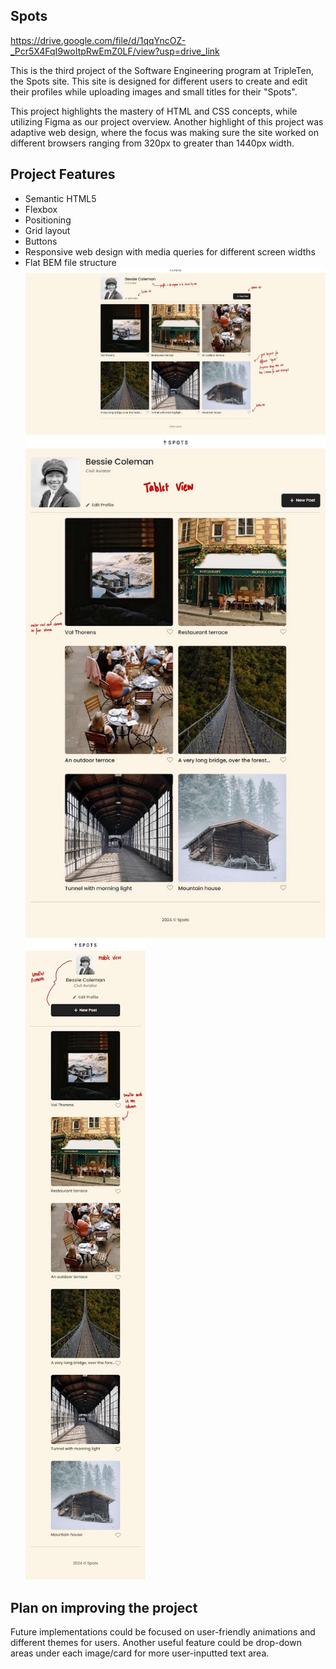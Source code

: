 ## Spots
https://drive.google.com/file/d/1qqYncOZ-_Pcr5X4FqI9woItpRwEmZ0LF/view?usp=drive_link

This is the third project of the Software Engineering program at TripleTen, the Spots site. This site is designed for different users to create and edit their profiles while uploading images and small titles for their "Spots". 

This project highlights the mastery of HTML and CSS concepts, while utilizing Figma as our project overview. Another highlight of this project was adaptive web design, where the focus was making sure the site worked on different browsers ranging from 320px to greater than 1440px width.  

## Project Features
- Semantic HTML5
- Flexbox
- Positioning
- Grid layout
- Buttons
- Responsive web design with media queries for different screen widths
- Flat BEM file structure
![se_project_spots Spots-Readme](/images/desktop_view_readme.jpg)
![se_project_spots Spots-Readme](/images/tablet_view_readme.jpg)
![se_project_spots Spots-Readme](/images/mobile_view_readme.jpg)

## Plan on improving the project
Future implementations could be focused on user-friendly animations and different themes for users. Another useful feature could be drop-down areas under each image/card for more user-inputted text area. 

